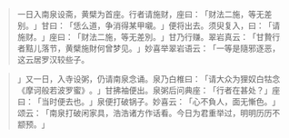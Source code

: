 > 一日入南泉设斋，黄檗为首座。行者请施财，座曰：​「财法二施，等无差别。​」甘曰：​「恁么道，争消得某甲嚫。​」便将出去。须臾复入，曰：​「请施财。​」座曰：​「财法二施，等无差別。​」甘乃行赚。翠岩真云：​「甘贄行者黠儿落节，黄檗施財何曾梦见。​」妙喜举翠岩语云：​「一等是隨邪逐恶，这云居罗汉较些子。​

> 」又一日，入寺设粥，仍请南泉念诵。泉乃白椎曰：​「请大众为狸奴白牯念《摩诃般若波罗蜜》​。​」甘拂袖便出。泉粥后问典座：​「行者在甚处？​」座曰：​「当时便去也。​」泉便打破锅子。妙喜云：​「心不負人，面无慚色。​」颂云：​「南泉打破闲家具，浩浩诸方作话看。今日为君重举过，明明历历不颛预。​」


